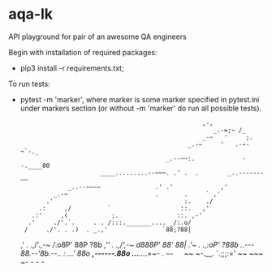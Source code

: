 # aqa-lk
API playground for pair of an awesome QA engineers

Begin with installation of required packages:
  - pip3 install -r requirements.txt;

To run tests:
  - pytest -m 'marker', where marker is some marker specified in pytest.ini under markers section (or without -m 'marker' do run all possible tests). 


                                                          ,-,
                                                             _.-=;~ /_
                                                          _-~   '     ;.
                                                      _.-~     '   .-~-~`-._
                                                _.--~~:.             --.____80
                              ____.........--~~~. .' .  .        _..-------~~
                     _..--~~~~               .' .'             ,'
                 _.-~                        .       .     ` ,'
               .'                                    :.    ./
             .:     ,/          `                   ::.   ,'
           .:'     ,(            ;.                ::. ,-'
          .'     ./'.`.     . . /:::._______.... _/:.o/
         /     ./'. . .)  . _.,'               `88;?88|
       ,'  . .,/'._,-~ /_.o8P'                  88P ?8b
    _,'' . .,/',-~    d888P'                    88'  88|
 _.'~  . .,:oP'        ?88b              _..--- 88.--'8b.--..__
:     ...' 88o __,------.88o ...__..._.=~- .    `~~   `~~      ~-.__.
`.;;;:='    ~~            ~~~                ~-    -       -   -
